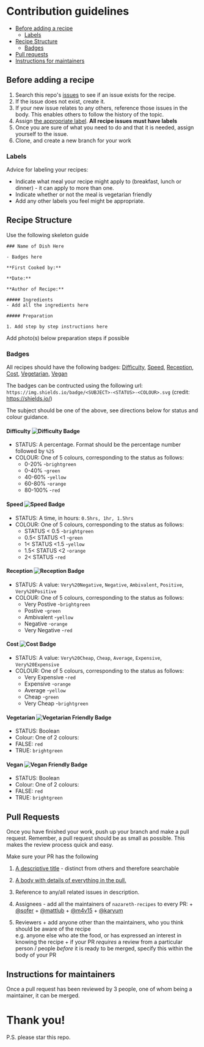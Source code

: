 # Contribution guidelines

+ [Before adding a recipe](#before-adding-a-recipe)
  + [Labels](#labels)
+ [Recipe Structure](#recipe-structure)
  + [Badges](#badges)
+ [Pull requests](pull-requests)
+ [Instructions for maintainers](#instructions-for-maintainers)

## Before adding a recipe

 1. Search this repo's [issues](https://www.github.com/foundersandcoders/nazareth-recipes/issues) to see if an issue exists for the recipe.
 2. If the issue does not exist, create it.
 3. If your new issue relates to any others, reference those issues in the body. This enables others to follow the history of the topic.
 4. Assign [the appropriate label](#labels). **All recipe issues must have labels**
 5. Once you are sure of what you need to do and that it is needed, assign yourself to the issue.
 6. Clone, and create a new branch for your work

### Labels
Advice for labeling your recipes:

  - Indicate what meal your recipe might apply to (breakfast, lunch or dinner) - it can apply to more than one.
  - Indicate whether or not the meal is vegetarian friendly
  - Add any other labels you feel might be appropriate.

## Recipe Structure
Use the following skeleton guide
```
### Name of Dish Here

- Badges here

**First Cooked by:** 

**Date:** 

**Author of Recipe:** 

##### Ingredients
- Add all the ingredients here

##### Preparation

1. Add step by step instructions here
```
Add photo(s) below preparation steps if possible

### Badges

All recipes should have the following badges: [Difficulty](#difficulty), [Speed](#speed), [Reception](#reception), [Cost](#cost), [Vegetarian](#vegetarian), [Vegan](#vegan)

The badges can be contructed using the following url: ```https://img.shields.io/badge/<SUBJECT>-<STATUS>-<COLOUR>.svg``` (credit: https://shields.io/)

The subject should be one of the above, see directions below for status and colour guidance.
#### Difficulty ![Difficulty Badge](https://img.shields.io/badge/Difficulty-70%25-orange.svg)
- STATUS: A percentage. Format should be the percentage number followed by ```%25```
- COLOUR: One of 5 colours, corresponding to the status as follows:
  - 0-20% -```brightgreen```
  - 0-40% -```green```
  - 40-60% -```yellow```
  - 60-80% -```orange```
  - 80-100% -```red```

#### Speed ![Speed Badge](https://img.shields.io/badge/Speed-1hr-yellow.svg)
- STATUS: A time, in hours: ```0.5hrs, 1hr, 1.5hrs```
- COLOUR: One of 5 colours, corresponding to the status as follows:
  - STATUS < 0.5 -```brightgreen```
  - 0.5< STATUS <1 -```green```
  - 1< STATUS <1.5 -```yellow```
  - 1.5< STATUS <2 -```orange```
  - 2< STATUS -```red```

#### Reception ![Reception Badge](https://img.shields.io/badge/Reception-Positive-green.svg)
- STATUS: A value: ```Very%20Negative```, ```Negative```, ```Ambivalent```, ```Positive```, ```Very%20Positive```
- COLOUR: One of 5 colours, corresponding to the status as follows:
  - Very Postive -```brightgreen```
  - Postive -```green```
  - Ambivalent -```yellow```
  - Negative -```orange```
  - Very Negative -```red```

#### Cost ![Cost Badge](https://img.shields.io/badge/Cost-Cheap-green.svg)
- STATUS: A value: ```Very%20Cheap```, ```Cheap```, ```Average```, ```Expensive```, ```Very%20Expensive```
- COLOUR: One of 5 colours, corresponding to the status as follows:
  - Very Expensive -```red```
  - Expensive -```orange```
  - Average -```yellow```
  - Cheap -```green```
  - Very Cheap -```brightgreen```
#### Vegetarian ![Vegetarian Friendly Badge](https://img.shields.io/badge/Vegetarian-True-brightgreen.svg)
- STATUS: Boolean
- Colour: One of 2 colours:
 - FALSE: ```red```
 - TRUE: ```brightgreen```

#### Vegan ![Vegan Friendly Badge](https://img.shields.io/badge/Vegan-False-red.svg)
- STATUS: Boolean
- Colour: One of 2 colours:
 - FALSE: ```red```
 - TRUE: ```brightgreen```

## Pull Requests

Once you have finished your work, push up your branch and make a pull request. Remember, a pull request should be as small as possible. This makes the review process quick and easy.

Make sure your PR has the following

  1. [A descriptive title](https://gist.github.com/mikepea/863f63d6e37281e329f8#ensure-there-is-a-solid-title-and-summary) - distinct from others and therefore searchable
  2. [A body with details of everything in the pull.](https://gist.github.com/mikepea/863f63d6e37281e329f8#ensure-there-is-a-solid-title-and-summary)
  3. Reference to any/all related issues in description.
  4. Assignees - add all the maintainers of `nazareth-recipes` to every PR:
    + [@sofer](https://github.com/sofer)
    + [@mattlub](https://github.com/mattlub)
    + [@m4v15](https://github.com/m4v15)
    + [@karyum](https://github.com/karyum)

  5. Reviewers
    + add anyone other than the maintainers, who you think should be aware of the recipe  
    e.g. anyone else who ate the food, or has expressed an interest in knowing the recipe
    + if your PR _requires_ a review from a particular person / people _before_ it is ready to be merged, specify this within the body of your PR

## Instructions for maintainers
Once a pull request has been reviewed by 3 people, one of whom being a maintainer, it can be merged.
# Thank you!

P.S. please star this repo.
